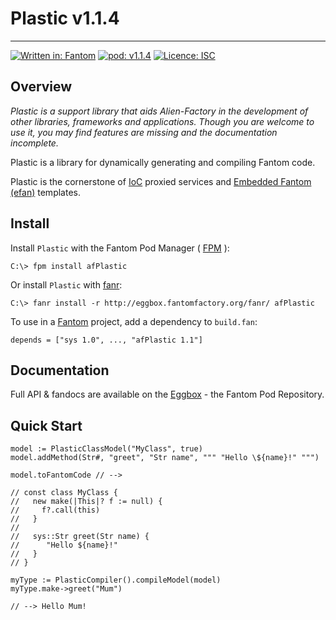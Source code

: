 # Plastic v1.1.4
---

[![Written in: Fantom](http://img.shields.io/badge/written%20in-Fantom-lightgray.svg)](http://fantom-lang.org/)
[![pod: v1.1.4](http://img.shields.io/badge/pod-v1.1.4-yellow.svg)](http://eggbox.fantomfactory.org/pods/afPlastic)
[![Licence: ISC](http://img.shields.io/badge/licence-ISC-blue.svg)](https://choosealicense.com/licenses/isc/)

## Overview

*Plastic is a support library that aids Alien-Factory in the development of other libraries, frameworks and applications. Though you are welcome to use it, you may find features are missing and the documentation incomplete.*

Plastic is a library for dynamically generating and compiling Fantom code.

Plastic is the cornerstone of [IoC](http://eggbox.fantomfactory.org/pods/afIoc) proxied services and [Embedded Fantom (efan)](http://eggbox.fantomfactory.org/pods/afEfan) templates.

## Install

Install `Plastic` with the Fantom Pod Manager ( [FPM](http://eggbox.fantomfactory.org/pods/afFpm) ):

    C:\> fpm install afPlastic

Or install `Plastic` with [fanr](http://fantom.org/doc/docFanr/Tool.html#install):

    C:\> fanr install -r http://eggbox.fantomfactory.org/fanr/ afPlastic

To use in a [Fantom](http://fantom-lang.org/) project, add a dependency to `build.fan`:

    depends = ["sys 1.0", ..., "afPlastic 1.1"]

## Documentation

Full API & fandocs are available on the [Eggbox](http://eggbox.fantomfactory.org/pods/afPlastic/) - the Fantom Pod Repository.

## Quick Start

```
model := PlasticClassModel("MyClass", true)
model.addMethod(Str#, "greet", "Str name", """ "Hello \${name}!" """)

model.toFantomCode // -->

// const class MyClass {
//   new make(|This|? f := null) {
//     f?.call(this)
//   }
//
//   sys::Str greet(Str name) {
//      "Hello ${name}!"
//   }
// }

myType := PlasticCompiler().compileModel(model)
myType.make->greet("Mum")

// --> Hello Mum!
```

